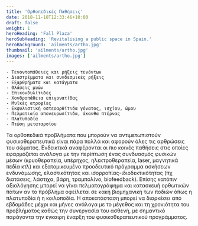 ```yaml
---
title: 'Ορθοπεδικές Παθήσεις'
date: 2018-11-18T12:33:46+10:00
draft: false
weight: 1
heroHeading: 'Fall Plaza'
heroSubHeading: 'Revitalising a public space in Spain.'
heroBackground: 'ailments/artho.jpg'
thumbnail: 'ailments/artho.jpg'
images: ['ailments/artho.jpg']
---
```



    - Τενοντοπάθειες και ρήξεις τενόντων
    - Διαστρέμματα και συνδεσμικές ρήξεις
    - Εξαρθρήματα και κατάγματα
    - Θλάσεις μυών
    - Επικονδυλίτιδες
    - Χονδροπάθεια επιγονατίδας
    - Μυϊκές ατροφίες
    - Εκφυλιστική οστεοαρθίτιδα γόνατος, ισχίου, ώμου
    - Πελματιαία απονευρωσίτιδα, άκανθα πτέρνας
    - Πλατυποδία
    - Πτώση μεταταρσίου

Τα ορθοπεδικά προβλήματα που μπορούν να αντιμετωπιστούν φυσικοθεραπευτικά είναι πάρα πολλά και αφορούν όλες τις αρθρώσεις του σώματος. Ενδεικτικά αναφέρονται οι πιο κοινές παθήσεις στις οποίες εφαρμόζεται ανάλογα με την περίπτωση ένας συνδυασμός φυσικών μέσων (κρυοθεραπεία, υπέρηχος, ηλεκτροθεραπεία, laser, μαγνητικά πεδία κτλ) και εξατομικευμένο προοδευτικό πρόγραμμα ασκήσεων ενδυνάμωσης, ελαστικότητας και ισορροπίας-ιδιοδεκτικότητας (πχ διατάσεις, λάστιχα, βάρη, τραμπολίνο, biofeedback). Επίσης κατόπιν αξιολόγησης μπορεί να γίνει πελματογράφημα και κατασκευή ορθωτικών πάτων αν το πρόβλημα οφείλεται σε κακή βιομηχανική των ποδιών όπως η πλατυποδία ή η κοιλοποδία. Η αποκατάσταση μπορεί να διαρκέσει από εβδομάδες μέχρι και μήνες ανάλογα με το μέγεθος και τη χρονιότητα του προβλήματος καθώς την συνεργασία του ασθενή, με σημαντικό παράγοντα την έγκαιρη έναρξη του φυσικοθεραπευτικού προγράμματος.
